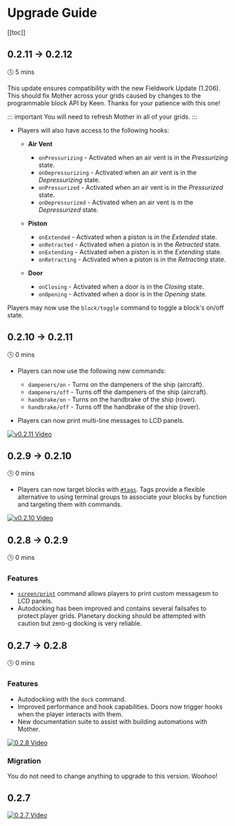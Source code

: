 # Upgrade Guide

[[toc]]
## 0.2.11 -> 0.2.12
🕓 5 mins

This update ensures compatibility with the new Fieldwork Update (1.206). This should fix Mother across your grids caused by changes to the programmable block API by Keen. Thanks for your patience with this one!

::: important
You will need to refresh Mother in all of your grids.
:::

- Players will also have access to the following hooks:

  - **Air Vent**
    - `onPressurizing` - Activated when an air vent is in the *Pressurizing* state.
    - `onDepressurizing` - Activated when an air vent is in the *Depressurizing* state.
    - `onPressurized` - Activated when an air vent is in the *Pressurized* state.
    - `onDepressurized` - Activated when an air vent is in the *Depressurized* state.

  - **Piston**
    - `onExtended` - Activated when a piston is in the *Extended* state.
    - `onRetracted` - Activated when a piston is in the *Retracted* state.
    - `onExtending` - Activated when a piston is in the *Extending* state.
    - `onRetracting` - Activated when a piston is in the *Retracting* state.

  - **Door**
    - `onClosing` - Activated when a door is in the *Closing* state.
    - `onOpening` - Activated when a door is in the *Opening* state.

Players may now use the `block/toggle` command to toggle a block's on/off state.

<!-- [![v0.2.12 Video](https://img.youtube.com/vi/CPeas5AVd9A/0.jpg)](https://www.youtube.com/watch?v=CPeas5AVd9A) -->


## 0.2.10 -> 0.2.11
🕓 0 mins

- Players can now use the following new commands:
    - `dampeners/on` - Turns on the dampeners of the ship (aircraft).
    - `dampeners/off` - Turns off the dampeners of the ship (aircraft).
    - `handbrake/on` - Turns on the handbrake of the ship (rover).
    - `handbrake/off` - Turns off the handbrake of the ship (rover).

- Players can now print multi-line messages to LCD panels.

[![v0.2.11 Video](https://img.youtube.com/vi/CPeas5AVd9A/0.jpg)](https://www.youtube.com/watch?v=CPeas5AVd9A)

## 0.2.9 -> 0.2.10
🕓 0 mins

- Players can now target blocks with [`#tags`](./CommandLineInterface.md#by-tag). Tags provide a flexible alternative to using terminal groups to associate your blocks by function and targeting them with commands.
  
[![v0.2.10 Video](https://img.youtube.com/vi/PkYn7pcir70/0.jpg)](https://www.youtube.com/watch?v=PkYn7pcir70)

## 0.2.8 -> 0.2.9
🕓 0 mins

### Features
- [`screen/print`](./Modules/Extension/DisplayModule.md#print) command allows players to print custom messagesm to LCD panels.
- Autodocking has been improved and contains several failsafes to protect player grids.  Planetary docking should be attempted with caution but zero-g docking is very reliable.

## 0.2.7 -> 0.2.8
🕓 0 mins

### Features
- Autodocking with the `dock` command.
- Improved performance and hook capabilities. Doors now trigger hooks when the player interacts with them.
- New documentation suite to assist with building automations with Mother.

[![0.2.8 Video](https://img.youtube.com/vi/Wnc81j_g4GI/0.jpg)](https://www.youtube.com/watch?v=Wnc81j_g4GI)

### Migration

You do not need to change anything to upgrade to this version. Woohoo!


## 0.2.7

[![0.2.7 Video](https://img.youtube.com/vi/REUa4MP4ZfE/0.jpg)](https://www.youtube.com/watch?v=REUa4MP4ZfE)
